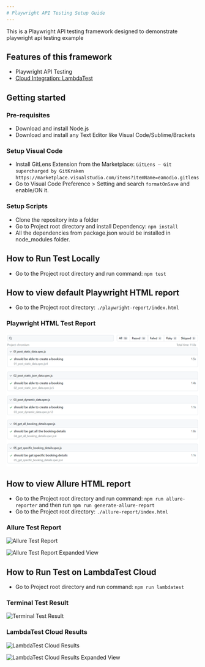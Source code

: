 ```yaml
---
# Playwright API Testing Setup Guide
---
```


This is a Playwright API testing framework designed to demonstrate playwright api testing example

## Features of this framework
* Playwright API Testing
* <a href="http://www.lambdatest.com?fp_ref=md-moeen-ajaz40" target="_blank">Cloud Integration: LambdaTest</a>

## Getting started

### Pre-requisites
* Download and install Node.js
* Download and install any Text Editor like Visual Code/Sublime/Brackets

### Setup Visual Code
* Install GitLens Extension from the Marketplace: `GitLens — Git supercharged by GitKraken https://marketplace.visualstudio.com/items?itemName=eamodio.gitlens`
* Go to Visual Code Preference > Setting and search `formatOnSave` and enable/ON it.

### Setup Scripts 
* Clone the repository into a folder
* Go to Project root directory and install Dependency: `npm install`
* All the dependencies from package.json would be installed in node_modules folder.

## How to Run Test Locally
* Go to the Project root directory and run command: `npm test`

## How to view default Playwright HTML report
* Go to the Project root directory: `./playwright-report/index.html`

### Playwright HTML Test Report
![Playwright HTML Test Report](./assets/html-test-report.PNG?raw=true "Playwright HTML Test Report")

## How to view Allure HTML report
* Go to the Project root directory and run command: `npm run allure-reporter` and then run `npm run generate-allure-report`
* Go to the Project root directory: `./allure-report/index.html`

### Allure Test Report
![Allure Test Report](./assets/allure-test-report.png?raw=true "Allure Test Report")

![Allure Test Report Expanded View](./assets/allure-test-report-expanded-view.png?raw=true "Allure Test Report Expanded View")

## How to Run Test on LambdaTest Cloud
* Go to Project root directory and run command: `npm run lambdatest`

### Terminal Test Result
![Terminal Test Result](./assets/terminal-lt.PNG?raw=true "Terminal Test Result")

### LambdaTest Cloud Results
![LambdaTest Cloud Results](./assets/lambdatest-results.png?raw=true "LambdaTest Cloud Results")

![LambdaTest Cloud Results Expanded View](./assets/lambdatest-results-expanded-view.png?raw=true "LambdaTest Cloud Results Expanded View")
